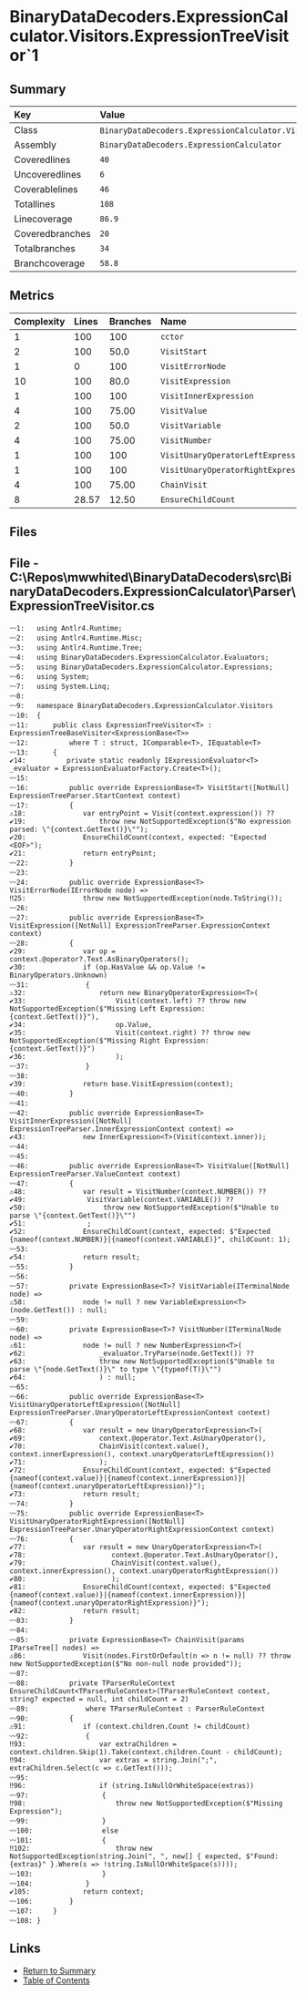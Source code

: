 ﻿# BinaryDataDecoders.ExpressionCalculator.Visitors.ExpressionTreeVisitor`1

## Summary

| Key             | Value                                                                      |
| :-------------- | :------------------------------------------------------------------------- |
| Class           | `BinaryDataDecoders.ExpressionCalculator.Visitors.ExpressionTreeVisitor`1` |
| Assembly        | `BinaryDataDecoders.ExpressionCalculator`                                  |
| Coveredlines    | `40`                                                                       |
| Uncoveredlines  | `6`                                                                        |
| Coverablelines  | `46`                                                                       |
| Totallines      | `108`                                                                      |
| Linecoverage    | `86.9`                                                                     |
| Coveredbranches | `20`                                                                       |
| Totalbranches   | `34`                                                                       |
| Branchcoverage  | `58.8`                                                                     |

## Metrics

| Complexity | Lines | Branches | Name                                |
| :--------- | :---- | :------- | :---------------------------------- |
| 1          | 100   | 100      | `cctor`                             |
| 2          | 100   | 50.0     | `VisitStart`                        |
| 1          | 0     | 100      | `VisitErrorNode`                    |
| 10         | 100   | 80.0     | `VisitExpression`                   |
| 1          | 100   | 100      | `VisitInnerExpression`              |
| 4          | 100   | 75.00    | `VisitValue`                        |
| 2          | 100   | 50.0     | `VisitVariable`                     |
| 4          | 100   | 75.00    | `VisitNumber`                       |
| 1          | 100   | 100      | `VisitUnaryOperatorLeftExpression`  |
| 1          | 100   | 100      | `VisitUnaryOperatorRightExpression` |
| 4          | 100   | 75.00    | `ChainVisit`                        |
| 8          | 28.57 | 12.50    | `EnsureChildCount`                  |

## Files

## File - C:\Repos\mwwhited\BinaryDataDecoders\src\BinaryDataDecoders.ExpressionCalculator\Parser\ExpressionTreeVisitor.cs

```CSharp
〰1:   using Antlr4.Runtime;
〰2:   using Antlr4.Runtime.Misc;
〰3:   using Antlr4.Runtime.Tree;
〰4:   using BinaryDataDecoders.ExpressionCalculator.Evaluators;
〰5:   using BinaryDataDecoders.ExpressionCalculator.Expressions;
〰6:   using System;
〰7:   using System.Linq;
〰8:   
〰9:   namespace BinaryDataDecoders.ExpressionCalculator.Visitors
〰10:  {
〰11:      public class ExpressionTreeVisitor<T> : ExpressionTreeBaseVisitor<ExpressionBase<T>>
〰12:          where T : struct, IComparable<T>, IEquatable<T>
〰13:      {
✔14:          private static readonly IExpressionEvaluator<T> _evaluator = ExpressionEvaluatorFactory.Create<T>();
〰15:  
〰16:          public override ExpressionBase<T> VisitStart([NotNull] ExpressionTreeParser.StartContext context)
〰17:          {
⚠18:              var entryPoint = Visit(context.expression()) ??
✔19:                  throw new NotSupportedException($"No expression parsed: \"{context.GetText()}\"");
✔20:              EnsureChildCount(context, expected: "Expected <EOF>");
✔21:              return entryPoint;
〰22:          }
〰23:  
〰24:          public override ExpressionBase<T> VisitErrorNode(IErrorNode node) =>
‼25:              throw new NotSupportedException(node.ToString());
〰26:  
〰27:          public override ExpressionBase<T> VisitExpression([NotNull] ExpressionTreeParser.ExpressionContext context)
〰28:          {
✔29:              var op = context.@operator?.Text.AsBinaryOperators();
✔30:              if (op.HasValue && op.Value != BinaryOperators.Unknown)
〰31:              {
⚠32:                  return new BinaryOperatorExpression<T>(
✔33:                      Visit(context.left) ?? throw new NotSupportedException($"Missing Left Expression: {context.GetText()}"),
✔34:                      op.Value,
✔35:                      Visit(context.right) ?? throw new NotSupportedException($"Missing Right Expression: {context.GetText()}")
✔36:                      );
〰37:              }
〰38:  
✔39:              return base.VisitExpression(context);
〰40:          }
〰41:  
〰42:          public override ExpressionBase<T> VisitInnerExpression([NotNull] ExpressionTreeParser.InnerExpressionContext context) =>
✔43:              new InnerExpression<T>(Visit(context.inner));
〰44:  
〰45:  
〰46:          public override ExpressionBase<T> VisitValue([NotNull] ExpressionTreeParser.ValueContext context)
〰47:          {
⚠48:              var result = VisitNumber(context.NUMBER()) ??
✔49:               VisitVariable(context.VARIABLE()) ??
✔50:                   throw new NotSupportedException($"Unable to parse \"{context.GetText()}\"")
✔51:               ;
✔52:              EnsureChildCount(context, expected: $"Expected {nameof(context.NUMBER)}|{nameof(context.VARIABLE)}", childCount: 1);
〰53:  
✔54:              return result;
〰55:          }
〰56:  
〰57:          private ExpressionBase<T>? VisitVariable(ITerminalNode node) =>
⚠58:              node != null ? new VariableExpression<T>(node.GetText()) : null;
〰59:  
〰60:          private ExpressionBase<T>? VisitNumber(ITerminalNode node) =>
⚠61:              node != null ? new NumberExpression<T>(
✔62:                  _evaluator.TryParse(node.GetText()) ??
✔63:                  throw new NotSupportedException($"Unable to parse \"{node.GetText()}\" to type \"{typeof(T)}\"")
✔64:                  ) : null;
〰65:  
〰66:          public override ExpressionBase<T> VisitUnaryOperatorLeftExpression([NotNull] ExpressionTreeParser.UnaryOperatorLeftExpressionContext context)
〰67:          {
✔68:              var result = new UnaryOperatorExpression<T>(
✔69:                  context.@operator.Text.AsUnaryOperator(),
✔70:                  ChainVisit(context.value(), context.innerExpression(), context.unaryOperatorLeftExpression())
✔71:                  );
✔72:              EnsureChildCount(context, expected: $"Expected {nameof(context.value)}|{nameof(context.innerExpression)}|{nameof(context.unaryOperatorLeftExpression)}");
✔73:              return result;
〰74:          }
〰75:          public override ExpressionBase<T> VisitUnaryOperatorRightExpression([NotNull] ExpressionTreeParser.UnaryOperatorRightExpressionContext context)
〰76:          {
✔77:              var result = new UnaryOperatorExpression<T>(
✔78:                     context.@operator.Text.AsUnaryOperator(),
✔79:                     ChainVisit(context.value(), context.innerExpression(), context.unaryOperatorRightExpression())
✔80:                     );
✔81:              EnsureChildCount(context, expected: $"Expected {nameof(context.value)}|{nameof(context.innerExpression)}|{nameof(context.unaryOperatorRightExpression)}");
✔82:              return result;
〰83:          }
〰84:  
〰85:          private ExpressionBase<T> ChainVisit(params IParseTree[] nodes) =>
⚠86:              Visit(nodes.FirstOrDefault(n => n != null) ?? throw new NotSupportedException($"No non-null node provided"));
〰87:  
〰88:          private TParserRuleContext EnsureChildCount<TParserRuleContext>(TParserRuleContext context, string? expected = null, int childCount = 2)
〰89:              where TParserRuleContext : ParserRuleContext
〰90:          {
⚠91:              if (context.children.Count != childCount)
〰92:              {
‼93:                  var extraChildren = context.children.Skip(1).Take(context.children.Count - childCount);
‼94:                  var extras = string.Join(";", extraChildren.Select(c => c.GetText()));
〰95:  
‼96:                  if (string.IsNullOrWhiteSpace(extras))
〰97:                  {
‼98:                      throw new NotSupportedException($"Missing Expression");
〰99:                  }
〰100:                 else
〰101:                 {
‼102:                     throw new NotSupportedException(string.Join(", ", new[] { expected, $"Found: {extras}" }.Where(s => !string.IsNullOrWhiteSpace(s))));
〰103:                 }
〰104:             }
✔105:             return context;
〰106:         }
〰107:     }
〰108: }
```

## Links

* [Return to Summary](Summary.md)
* [Table of Contents](../TOC.md)

